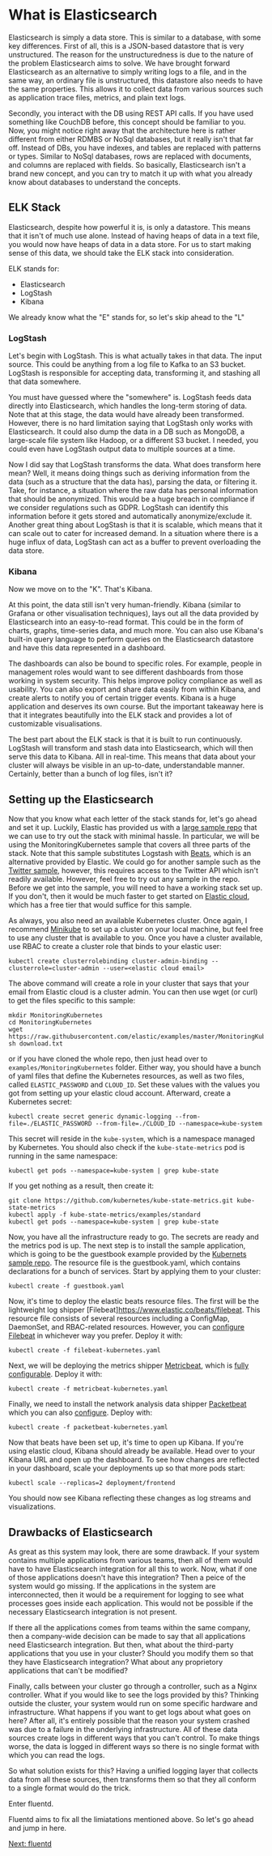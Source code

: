 # What is Elasticsearch

Elasticsearch is simply a data store. This is similar to a database, with some key differences. First of all, this is a JSON-based datastore that is very unstructured. The reason for the unstructuredness is due to the nature of the problem Elasticsearch aims to solve. We have brought forward Elasticsearch as an alternative to simply writing logs to a file, and in the same way, an ordinary file is unstructured, this datastore also needs to have the same properties. This allows it to collect data from various sources such as application trace files, metrics, and plain text logs.

Secondly, you interact with the DB using REST API calls. If you have used something like CouchDB before, this concept should be familiar to you. Now, you might notice right away that the architecture here is rather different from either RDMBS or NoSql databases, but it really isn't that far off. Instead of DBs, you have indexes, and tables are replaced with patterns or types. Similar to NoSql databases, rows are replaced with documents, and columns are replaced with fields. So basically, Elasticsearch isn't a brand new concept, and you can try to match it up with what you already know about databases to understand the concepts.

## ELK Stack

Elasticsearch, despite how powerful it is, is only a datastore. This means that it isn't of much use alone. Instead of having heaps of data in a text file, you would now have heaps of data in a data store. For us to start making sense of this data, we should take the ELK stack into consideration. 

ELK stands for: 
- Elasticsearch
- LogStash
- Kibana

We already know what the "E" stands for, so let's skip ahead to the "L"

### LogStash

Let's begin with LogStash. This is what actually takes in that data. The input source. This could be anything from a log file to Kafka to an S3 bucket. LogStash is responsible for accepting data, transforming it, and stashing all that data somewhere. 

You must have guessed where the "somewhere" is. LogStash feeds data directly into Elasticsearch, which handles the long-term storing of data. Note that at this stage, the data would have already been transformed. However, there is no hard limitation saying that LogStash only works with Elasticsearch. It could also dump the data in a DB such as MongoDB, a large-scale file system like Hadoop, or a different S3 bucket. I needed, you could even have LogStash output data to multiple sources at a time.

Now I did say that LogStash transforms the data. What does transform here mean? Well, it means doing things such as deriving information from the data (such as a structure that the data has), parsing the data, or filtering it. Take, for instance, a situation where the raw data has personal information that should be anonymized. This would be a huge breach in compliance if we consider regulations such as GDPR. LogStash can identify this information before it gets stored and automatically anonymize/exclude it. Another great thing about LogStash is that it is scalable, which means that it can scale out to cater for increased demand. In a situation where there is a huge influx of data, LogStash can act as a buffer to prevent overloading the data store.

### Kibana

Now we move on to the "K". That's Kibana.

At this point, the data still isn't very human-friendly. Kibana (similar to Grafana or other visualisation techniques), lays out all the data provided by Elasticsearch into an easy-to-read format. This could be in the form of charts, graphs, time-series data, and much more. You can also use Kibana's built-in query language to perform queries on the Elasticsearch datastore and have this data represented in a dashboard.

The dashboards can also be bound to specific roles. For example, people in management roles would want to see different dashboards from those working in system security. This helps improve policy compliance as well as usability. You can also export and share data easily from within Kibana, and create alerts to notify you of certain trigger events. Kibana is a huge application and deserves its own course. But the important takeaway here is that it integrates beautifully into the ELK stack and provides a lot of customizable visualisations.

The best part about the ELK stack is that it is built to run continuously. LogStash will transform and stash data into Elasticsearch, which will then serve this data to Kibana. All in real-time. This means that data about your cluster will always be visible in an up-to-date, understandable manner. Certainly, better than a bunch of log files, isn't it?

## Setting up the Elasticsearch

Now that you know what each letter of the stack stands for, let's go ahead and set it up. Luckily, Elastic has provided us with a [large sample repo](https://github.com/elastic/examples) that we can use to try out the stack with minimal hassle. In particular, we will be using the MonitoringKubernetes sample that covers all three parts of the stack. Note that this sample substitutes Logstash with [Beats](https://www.elastic.co/beats/), which is an alternative provided by Elastic. We could go for another sample such as the [Twitter sample](https://github.com/elastic/examples/tree/master/Common%20Data%20Formats/twitter), however, this requires access to the Twitter API which isn't readily available. However, feel free to try out any sample in the repo. Before we get into the sample, you will need to have a working stack set up. If you don't, then it would be much faster to get started on [Elastic cloud](http://cloud.elastic.co), which has a free tier that would suffice for this sample.

As always, you also need an available Kubernetes cluster. Once again, I recommend [Minikube](https://minikube.sigs.k8s.io/docs/start/) to set up a cluster on your local machine, but feel free to use any cluster that is available to you. Once you have a cluster available, use RBAC to create a cluster role that binds to your elastic user:

```
kubectl create clusterrolebinding cluster-admin-binding --clusterrole=cluster-admin --user=<elastic cloud email>
```

The above command will create a role in your cluster that says that your email from Elastic cloud is a cluster admin. You can then use wget (or curl) to get the files specific to this sample:

```
mkdir MonitoringKubernetes
cd MonitoringKubernetes
wget https://raw.githubusercontent.com/elastic/examples/master/MonitoringKubernetes/download.txt
sh download.txt
```

or if you have cloned the whole repo, then just head over to ```examples/MonitoringKubernetes``` folder. Either way, you should have a bunch of yaml files that define the Kubernetes resources, as well as two files, called ```ELASTIC_PASSWORD``` and ```CLOUD_ID```. Set these values with the values you got from setting up your elastic cloud account. Afterward, create a Kubernetes secret:

```
kubectl create secret generic dynamic-logging --from-file=./ELASTIC_PASSWORD --from-file=./CLOUD_ID --namespace=kube-system
```

This secret will reside in the ```kube-system```, which is a namespace managed by Kubernetes. You should also check if the ```kube-state-metrics``` pod is running  in the same namespace:

```
kubectl get pods --namespace=kube-system | grep kube-state
```

If you get nothing as a result, then create it:

```
git clone https://github.com/kubernetes/kube-state-metrics.git kube-state-metrics    
kubectl apply -f kube-state-metrics/examples/standard
kubectl get pods --namespace=kube-system | grep kube-state 
```


Now, you have all the infrastructure ready to go. The secrets are ready and the metrics pod is up. The next step is to install the sample application, which is going to be the guestbook example provided by the [Kubernets sample repo](https://github.com/kubernetes/examples). The resource file is the guestbook.yaml, which contains declarations for a bunch of services. Start by applying them to your cluster:

```
kubectl create -f guestbook.yaml 
```

Now, it's time to deploy the elastic beats resource files. The first will be the lightweight log shipper [Filebeat]https://www.elastic.co/beats/filebeat. This resource file consists of several resources including a ConfigMap, DaemonSet, and RBAC-related resources. However, you can [configure Filebeat](https://www.elastic.co/guide/en/beats/filebeat/current/configuring-howto-filebeat.html) in whichever way you prefer. Deploy it with:

```
kubectl create -f filebeat-kubernetes.yaml 
```

Next, we will be deploying the metrics shipper [Metricbeat](https://www.elastic.co/beats/metricbeat), which is [fully configurable](https://www.elastic.co/guide/en/beats/metricbeat/current/configuring-howto-metricbeat.html). Deploy it with:

```
kubectl create -f metricbeat-kubernetes.yaml 
```

Finally, we need to install the network analysis data shipper [Packetbeat](https://www.elastic.co/beats/packetbeat) which you can also [configure](https://www.elastic.co/guide/en/beats/packetbeat/current/configuring-howto-packetbeat.html). Deploy with:

```
kubectl create -f packetbeat-kubernetes.yaml
```

Now that beats have been set up, it's time to open up Kibana. If you're using elastic cloud, Kibana should already be available. Head over to your Kibana URL and open up the dashboard. To see how changes are reflected in your dashboard, scale your deployments up so that more pods start:

```
kubectl scale --replicas=2 deployment/frontend
```

You should now see Kibana reflecting these changes as log streams and visualizations.

## Drawbacks of Elasticsearch

As great as this system may look, there are some drawback. If your system contains multiple applications from various teams, then all of them would have to have Elasticsearch integration for all this to work. Now, what if one of those applications doesn't have this integration? Then a peice of the system would go missing. If the applications in the system are interconnected, then it would be a requirement for logging to see what processes goes inside each application. This would not be possible if the necessary Elasticsearch integration is not present.

If there all the applications comes from teams within the same company, then a company-wide decision can be made to say that all applications need Elasticsearch integration. But then, what about the third-party applications that you use in your cluster? Should you modify them so that they have Elasticsearch integration? What about any proprietory applications that can't be modified?

Finally, calls between your cluster go through a controller, such as a Nginx controller. What if you would like to see the logs provided by this? Thinking outside the cluster, your system would run on some specific hardware and infrastructure. What happens if you want to get logs about what goes on here? After all, it's entirely possible that the reason your system crashed was due to a failure in the underlying infrastructure. All of these data sources create logs in different ways that you can't control. To make things worse, the data is logged in different ways so there is no single format with which you can read the logs.

So what solution exists for this? Having a unified logging layer that collects data from all these sources, then transforms them so that they all conform to a single format would do the trick.

Enter fluentd.

Fluentd aims to fix all the limiatations mentioned above. So let's go ahead and jump in here.

[Next: fluentd](./fluentd.md)